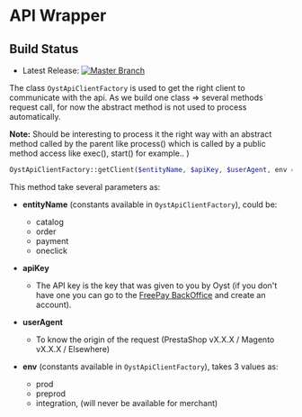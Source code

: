 API Wrapper
===========

Build Status
------------
* Latest Release: [![Master Branch](https://travis-ci.org/OystParis/oyst-php.svg?branch=master)](https://travis-ci.org/OystParis/oyst-php)

The class `OystApiClientFactory` is used to get the right client to communicate with the api.
As we build one class => several methods request call, for now the abstract method is not used to process automatically.

**Note:** Should be interesting to process it the right way with an abstract method called by the parent like process()
which is called by a public method access like exec(), start() for example.. )
  
```php
OystApiClientFactory::getClient($entityName, $apiKey, $userAgent, env = 'prod');
```
  
This method take several parameters as:
  
* **entityName** (constants available in `OystApiClientFactory`), could be:
    * catalog
    * order
    * payment
    * oneclick
  
* **apiKey**
    * The API key is the key that was given to you by Oyst (if you don't have one you can go to the [FreePay BackOffice](https://admin.free-pay.com/signup) and create an account).
  
* **userAgent**
    * To know the origin of the request (PrestaShop vX.X.X / Magento vX.X.X / Elsewhere)
  
* **env** (constants available in `OystApiClientFactory`), takes 3 values as:
    * prod
    * preprod
    * integration, (will never be available for merchant)
